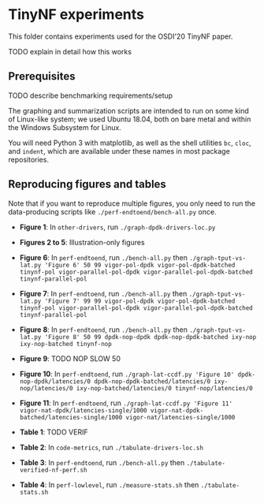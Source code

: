 # TinyNF experiments

This folder contains experiments used for the OSDI'20 TinyNF paper.

TODO explain in detail how this works


## Prerequisites

TODO describe benchmarking requirements/setup

The graphing and summarization scripts are intended to run on some kind of Linux-like system; we used Ubuntu 18.04, both on bare metal and within the Windows Subsystem for Linux.

You will need Python 3 with matplotlib, as well as the shell utilities `bc`, `cloc`, and `indent`, which are available under these names in most package repositories.


## Reproducing figures and tables

Note that if you want to reproduce multiple figures, you only need to run the data-producing scripts like `./perf-endtoend/bench-all.py` once.

- **Figure 1**: In `other-drivers`, run `./graph-dpdk-drivers-loc.py`
- **Figures 2 to 5**: Illustration-only figures
- **Figure 6**: In `perf-endtoend`, run `./bench-all.py` then `./graph-tput-vs-lat.py 'Figure 6' 50 99 vigor-pol-dpdk vigor-pol-dpdk-batched tinynf-pol vigor-parallel-pol-dpdk vigor-parallel-pol-dpdk-batched tinynf-parallel-pol`
- **Figure 7**: In `perf-endtoend`, run `./bench-all.py` then `./graph-tput-vs-lat.py 'Figure 7' 99 99 vigor-pol-dpdk vigor-pol-dpdk-batched tinynf-pol vigor-parallel-pol-dpdk vigor-parallel-pol-dpdk-batched tinynf-parallel-pol`
- **Figure 8**: In `perf-endtoend`, run `./bench-all.py` then `./graph-tput-vs-lat.py 'Figure 8' 50 99 dpdk-nop-dpdk dpdk-nop-dpdk-batched ixy-nop ixy-nop-batched tinynf-nop`
- **Figure 9**: TODO NOP SLOW 50
- **Figure 10**: In `perf-endtoend`, run `./graph-lat-ccdf.py 'Figure 10' dpdk-nop-dpdk/latencies/0 dpdk-nop-dpdk-batched/latencies/0 ixy-nop/latencies/0 ixy-nop-batched/latencies/0 tinynf-nop/latencies/0`
- **Figure 11**: In `perf-endtoend`, run `./graph-lat-ccdf.py 'Figure 11' vigor-nat-dpdk/latencies-single/1000 vigor-nat-dpdk-batched/latencies-single/1000 vigor-nat/latencies-single/1000`

- **Table 1**: TODO VERIF
- **Table 2**: In `code-metrics`, run `./tabulate-drivers-loc.sh`
- **Table 3**: In `perf-endtoend`, run `./bench-all.py` then `./tabulate-verified-nf-perf.sh`
- **Table 4**: In `perf-lowlevel`, run `./measure-stats.sh` then `./tabulate-stats.sh`
